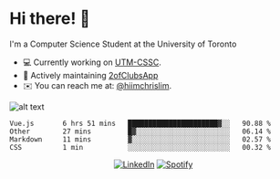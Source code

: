 # Hi there! 👋
I'm a Computer Science Student at the University of Toronto

- 💻 Currently working on [UTM-CSSC](https://github.com/UTM-CSSC).
- 🔨 Actively maintaining [2ofClubsApp](https://github.com/2ofClubsApp)
- ✉️ You can reach me at: [@hiimchrislim](mailto:hello@hiimchrislim.co).

![alt text](https://user-images.githubusercontent.com/24628243/87171758-22f18c00-c2a1-11ea-9d8d-2777e59004b4.png "2ofClubs Logo")

<!--START_SECTION:waka-->
```text
Vue.js       6 hrs 51 mins   ██████████████████████▓░░   90.88 % 
Other        27 mins         █▓░░░░░░░░░░░░░░░░░░░░░░░   06.14 % 
Markdown     11 mins         ▓░░░░░░░░░░░░░░░░░░░░░░░░   02.57 % 
CSS          1 min           ░░░░░░░░░░░░░░░░░░░░░░░░░   00.32 % 
```
<!--END_SECTION:waka-->

<div align="center">
<a href="https://www.linkedin.com/in/hiimchrislim" target="_blank"><img src="https://img.shields.io/badge/LinkedIn-%230077B5.svg?&style=flat-square&logo=linkedin&logoColor=white" alt="LinkedIn"></a>
<a href="https://open.spotify.com/user/clim1231" target="_blank"><img src="https://img.shields.io/badge/Spotify-%231ED760.svg?&style=flat-square&logo=spotify&logoColor=white" alt="Spotify"></a>

</div>

